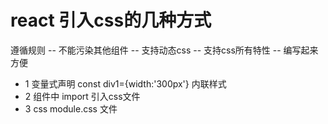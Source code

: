 # react 引入css的几种方式
遵循规则 
-- 不能污染其他组件
-- 支持动态css
-- 支持css所有特性
-- 编写起来方便
* 1 变量式声明 const div1={width:'300px'} 内联样式
* 2 组件中 import 引入css文件
* 3 css module.css 文件